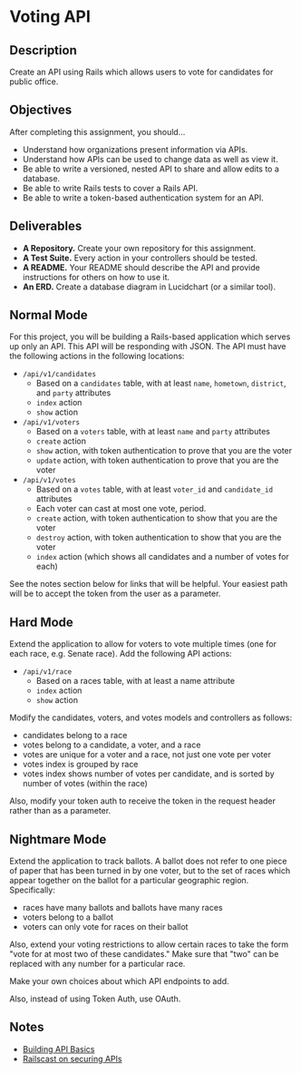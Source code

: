 # Voting API

## Description

Create an API using Rails which allows users to vote for candidates for public office.

## Objectives

After completing this assignment, you should...

* Understand how organizations present information via APIs.
* Understand how APIs can be used to change data as well as view it.
* Be able to write a versioned, nested API to share and allow edits to a database.
* Be able to write Rails tests to cover a Rails API.
* Be able to write a token-based authentication system for an API.

## Deliverables

* **A Repository.** Create your own repository for this assignment.
* **A Test Suite.** Every action in your controllers should be tested.
* **A README.** Your README should describe the API and provide instructions for others on how to use it.
* **An ERD.** Create a database diagram in Lucidchart (or a similar tool).

## Normal Mode

For this project, you will be building a Rails-based application which serves up only an API.  This API will be responding with JSON.  The API must have the following actions in the following locations:

* `/api/v1/candidates`
  * Based on a `candidates` table, with at least `name`, `hometown`, `district`, and `party` attributes
  * `index` action
  * `show` action
* `/api/v1/voters`
  * Based on a `voters` table, with at least `name` and `party` attributes
  * `create` action
  * `show` action, with token authentication to prove that you are the voter
  * `update` action, with token authentication to prove that you are the voter
* `/api/v1/votes`
  * Based on a `votes` table, with at least `voter_id` and `candidate_id` attributes
  * Each voter can cast at most one vote, period.
  * `create` action, with token authentication to show that you are the voter
  * `destroy` action, with token authentication to show that you are the voter
  * `index` action (which shows all candidates and a number of votes for each)

See the notes section below for links that will be helpful.  Your easiest path will be to accept the token from the user as a parameter.

## Hard Mode

Extend the application to allow for voters to vote multiple times (one for each race, e.g. Senate race).  Add the following API actions:

* `/api/v1/race`
  * Based on a races table, with at least a name attribute
  * `index` action
  * `show` action

Modify the candidates, voters, and votes models and controllers as follows:

* candidates belong to a race
* votes belong to a candidate, a voter, and a race
* votes are unique for a voter and a race, not just one vote per voter
* votes index is grouped by race
* votes index shows number of votes per candidate, and is sorted by number of votes (within the race)

Also, modify your token auth to receive the token in the request header rather than as a parameter.

## Nightmare Mode

Extend the application to track ballots.  A ballot does not refer to one piece of paper that has been turned in by one voter, but to the set of races which appear together on the ballot for a particular geographic region.  Specifically:

* races have many ballots and ballots have many races
* voters belong to a ballot
* voters can only vote for races on their ballot

Also, extend your voting restrictions to allow certain races to take the form "vote for at most two of these candidates."  Make sure that "two" can be replaced with any number for a particular race.

Make your own choices about which API endpoints to add.

Also, instead of using Token Auth, use OAuth.

## Notes

* [Building API Basics](http://www.theodinproject.com/ruby-on-rails/apis-and-building-your-own)
* [Railscast on securing APIs](http://railscasts.com/episodes/352-securing-an-api)
